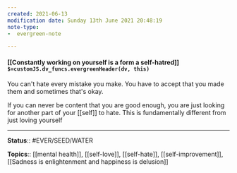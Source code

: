 ```yaml
---
created: 2021-06-13
modification date: Sunday 13th June 2021 20:48:19
note-type: 
-  evergreen-note

---
```


#### [[Constantly working on yourself is a form a self-hatred]] `$=customJS.dv_funcs.evergreenHeader(dv, this)`

You can't hate every mistake you make. You have to accept that you made them and sometimes that's okay. 

If you can never be content that you are good enough, you are just looking for another part of your [[self]] to hate. This is fundamentally different from just loving yourself

---

**Status**:: #EVER/SEED/WATER    

**Topics**::  [[mental health]], [[self-love]], [[self-hate]], [[self-improvement]], [[Sadness is enlightenment and happiness is delusion]]
	
